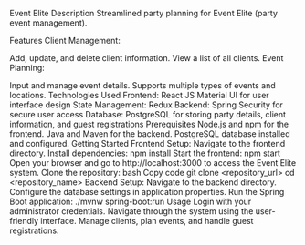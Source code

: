 Event Elite
Description
Streamlined party planning for Event Elite (party event management).

Features
Client Management:

Add, update, and delete client information.
View a list of all clients.
Event Planning:

Input and manage event details.
Supports multiple types of events and locations.
Technologies Used
Frontend:
React JS
Material UI for user interface design
State Management:
Redux
Backend:
Spring Security for secure user access
Database:
PostgreSQL for storing party details, client information, and guest registrations
Prerequisites
Node.js and npm for the frontend.
Java and Maven for the backend.
PostgreSQL database installed and configured.
Getting Started
Frontend Setup:
Navigate to the frontend directory.
Install dependencies: npm install
Start the frontend: npm start
Open your browser and go to http://localhost:3000 to access the Event Elite system.
Clone the repository:
bash
Copy code
git clone <repository_url>
cd <repository_name>
Backend Setup:
Navigate to the backend directory.
Configure the database settings in application.properties.
Run the Spring Boot application: ./mvnw spring-boot:run
Usage
Login with your administrator credentials.
Navigate through the system using the user-friendly interface.
Manage clients, plan events, and handle guest registrations.
